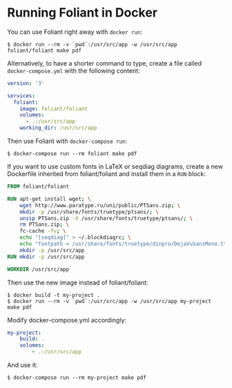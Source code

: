 # Running Foliant in Docker

You can use Foliant right away with `docker run`:

```shell
$ docker run --rm -v `pwd`:/usr/src/app -w /usr/src/app foliant/foliant make pdf
```

Alternatively, to have a shorter command to type, create a file called ``docker-compose.yml`` with the following content:

```yaml
version: '3'

services:
  foliant:
    image: foliant/foliant
    volumes:
      - .:/usr/src/app
    working_dir: /usr/src/app
```

Then use Foliant with `docker-compose run`:

```shell
$ docker-compose run --rm foliant make pdf
```

If you want to use custom fonts in LaTeX or seqdiag diagrams, create a new Dockerfile inherited from foliant/foliant and install them in a `RUN` block:

```dockerfile
FROM foliant/foliant

RUN apt-get install wget; \
    wget http://www.paratype.ru/uni/public/PTSans.zip; \
    mkdir -p /usr/share/fonts/truetype/ptsans/; \
    unzip PTSans.zip -d /usr/share/fonts/truetype/ptsans/; \
    rm PTSans.zip; \
    fc-cache -fv; \
    echo "[seqdiag]" > ~/.blockdiagrc; \
    echo "fontpath = /usr/share/fonts/truetype/dinpro/DejaVuSansMono.ttf" >> ~/.blockdiagrc; \
    mkdir -p /usr/src/app
RUN mkdir -p /usr/src/app

WORKDIR /usr/src/app
```

Then use the new image instead of foliant/foliant:

```shell
$ docker build -t my-project .
$ docker run --rm -v `pwd`:/usr/src/app -w /usr/src/app my-project make pdf
```

Modify docker-compose.yml accordingly:

```yaml
my-project:
    build: .
    volumes:
        - .:/usr/src/app
```

And use it:

```shell
$ docker-compose run --rm my-project make pdf
```
